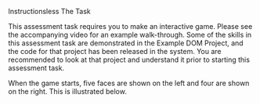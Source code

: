 Instructionsless 
The Task 

This assessment task requires you to make an interactive game. Please see the accompanying video for an example walk-through. Some of the skills in this assessment task are demonstrated in the Example DOM Project, and the code for that project has been released in the system. You are recommended to look at that project and understand it prior to starting this assessment task.  

When the game starts, five faces are shown on the left and four are shown on the right. This is illustrated below.